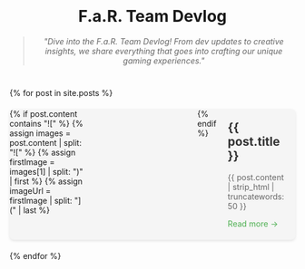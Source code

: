 <div style="text-align: center; margin: 40px 0;">
  <h1>F.a.R. Team Devlog</h1>
  <blockquote style="font-style: italic; color: #666;">
    "Dive into the F.a.R. Team Devlog! From dev updates to creative insights, we share everything that goes into crafting our unique gaming experiences."
  </blockquote>
</div>

{% for post in site.posts %}
  <div style="display: flex; margin: 20px 0; background: #f5f5f5; border-radius: 8px; overflow: hidden; box-shadow: 0 2px 5px rgba(0,0,0,0.1);">
    {% if post.content contains "![" %}
      {% assign images = post.content | split: "![" %}
      {% assign firstImage = images[1] | split: ")" | first %}
      {% assign imageUrl = firstImage | split: "](" | last %}
      <div style="flex: 0 0 200px; background-image: url({{ imageUrl }}); background-size: cover; background-position: center;"></div>
    {% endif %}
    <div style="padding: 20px; flex: 1;">
      <h2 style="margin-top: 0;"><a href="{{ post.url }}" style="text-decoration: none; color: #333;">{{ post.title }}</a></h2>
      <p style="color: #666;">{{ post.content | strip_html | truncatewords: 50 }}</p>
      <a href="/devlog{{ post.url }}" style="color: #4CAF50; text-decoration: none;">Read more →</a>
    </div>
  </div>
{% endfor %}